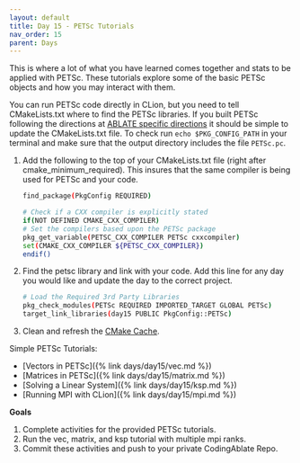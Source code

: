 ```yaml
---
layout: default
title: Day 15 - PETSc Tutorials
nav_order: 15
parent: Days
---
```


This is where a lot of what you have learned comes together and stats to be applied with PETSc.  These tutorials explore some of the basic PETSc objects and how you may interact with them.  

You can run PETSc code directly in CLion, but you need to tell CMakeLists.txt where to find the PETSc libraries. If you built PETSc following the directions at [ABLATE specific directions](https://ablate.dev/content/development/InstallingDependencies.html#install-petsc) it should be simple to update the CMakeLists.txt file.  To check run ```echo $PKG_CONFIG_PATH``` in your terminal and make sure that the output directory includes the file ```PETSc.pc```.  

1. Add the following to the top of your CMakeLists.txt file (right after cmake_minimum_required).  This insures that the same compiler is being used for PETSc and your code. 
   ```bash
   find_package(PkgConfig REQUIRED)

   # Check if a CXX compiler is explicitly stated
   if(NOT DEFINED CMAKE_CXX_COMPILER)
   # Set the compilers based upon the PETSc package
   pkg_get_variable(PETSC_CXX_COMPILER PETSc cxxcompiler)
   set(CMAKE_CXX_COMPILER ${PETSC_CXX_COMPILER})
   endif()
   ```

2. Find the petsc library and link with your code.  Add this line for any day you would like and update the day to the correct project.
   ```bash
   # Load the Required 3rd Party Libraries
   pkg_check_modules(PETSc REQUIRED IMPORTED_TARGET GLOBAL PETSc)
   target_link_libraries(day15 PUBLIC PkgConfig::PETSc)
   ```
   
3. Clean and refresh the [CMake Cache](https://www.jetbrains.com/help/clion/cmake-cache.html). 

Simple PETSc Tutorials:
- [Vectors in PETSc]({% link days/day15/vec.md %})
- [Matrices in PETSc]({% link days/day15/matrix.md %})
- [Solving a Linear System]({% link days/day15/ksp.md %})
- [Running MPI with CLion]({% link days/day15/mpi.md %})

**Goals**
1. Complete activities for the provided PETSc tutorials.
2. Run the vec, matrix, and ksp tutorial with multiple mpi ranks.
3. Commit these activities and push to your private CodingAblate Repo.